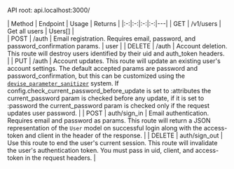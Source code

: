API root: api.localhost:3000/

| Method | Endpoint | Usage  | Returns |
|:-:|:-:|:-:|:-:|---|
| GET  | /v1/users  |  Get all users  | Users[]  |   
| POST    | /auth   | Email registration. Requires email, password, and password_confirmation params. | user |
| DELETE | /auth | Account deletion. This route will destroy users identified by their uid and auth_token headers. |
| PUT | /auth | Account updates. This route will update an existing user's account settings. The default accepted params are password and password_confirmation, but this can be customized using the [`devise_parameter_sanitizer`](https://github.com/plataformatec/devise#strong-parameters) system. If config.check_current_password_before_update is set to :attributes the current_password param is checked before any update, if it is set to :password the current_password param is checked only if the request updates user password. |
| POST | auth/sign_in | Email authentication. Requires email and password as params. This route will return a JSON representation of the `User` model on successful login along with the access-token and client in the header of the response. |
| DELETE | auth/sign_out | Use this route to end the user's current session. This route will invalidate the user's authentication token. You must pass in uid, client, and access-token in the request headers. |